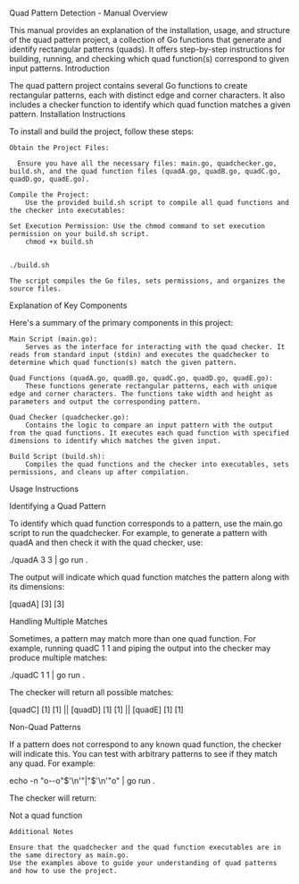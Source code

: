 Quad Pattern Detection - Manual
Overview

This manual provides an explanation of the installation, usage, and structure of the quad pattern project, a collection of Go functions that generate and identify rectangular patterns (quads). It offers step-by-step instructions for building, running, and checking which quad function(s) correspond to given input patterns.
Introduction

The quad pattern project contains several Go functions to create rectangular patterns, each with distinct edge and corner characters. It also includes a checker function to identify which quad function matches a given pattern.
Installation Instructions

To install and build the project, follow these steps:

    Obtain the Project Files:

      Ensure you have all the necessary files: main.go, quadchecker.go, build.sh, and the quad function files (quadA.go, quadB.go, quadC.go, quadD.go, quadE.go).

    Compile the Project:
        Use the provided build.sh script to compile all quad functions and the checker into executables:

    Set Execution Permission: Use the chmod command to set execution permission on your build.sh script.
        chmod +x build.sh

    
    ./build.sh

    The script compiles the Go files, sets permissions, and organizes the source files.

Explanation of Key Components

Here's a summary of the primary components in this project:

    Main Script (main.go):
        Serves as the interface for interacting with the quad checker. It reads from standard input (stdin) and executes the quadchecker to determine which quad function(s) match the given pattern.

    Quad Functions (quadA.go, quadB.go, quadC.go, quadD.go, quadE.go):
        These functions generate rectangular patterns, each with unique edge and corner characters. The functions take width and height as parameters and output the corresponding pattern.

    Quad Checker (quadchecker.go):
        Contains the logic to compare an input pattern with the output from the quad functions. It executes each quad function with specified dimensions to identify which matches the given input.

    Build Script (build.sh):
        Compiles the quad functions and the checker into executables, sets permissions, and cleans up after compilation.

Usage Instructions

Identifying a Quad Pattern

To identify which quad function corresponds to a pattern, use the main.go script to run the quadchecker. For example, to generate a pattern with quadA and then check it with the quad checker, use:



./quadA 3 3 | go run .

The output will indicate which quad function matches the pattern along with its dimensions:



[quadA] [3] [3]

Handling Multiple Matches

Sometimes, a pattern may match more than one quad function. For example, running quadC 1 1 and piping the output into the checker may produce multiple matches:



./quadC 1 1 | go run .

The checker will return all possible matches:



[quadC] [1] [1] || [quadD] [1] [1] || [quadE] [1] [1]

Non-Quad Patterns

If a pattern does not correspond to any known quad function, the checker will indicate this. You can test with arbitrary patterns to see if they match any quad. For example:



echo -n "o--o"$'\n'"|"$'\n'"o" | go run .

The checker will return:



Not a quad function

    Additional Notes

    Ensure that the quadchecker and the quad function executables are in the same directory as main.go.
    Use the examples above to guide your understanding of quad patterns and how to use the project.